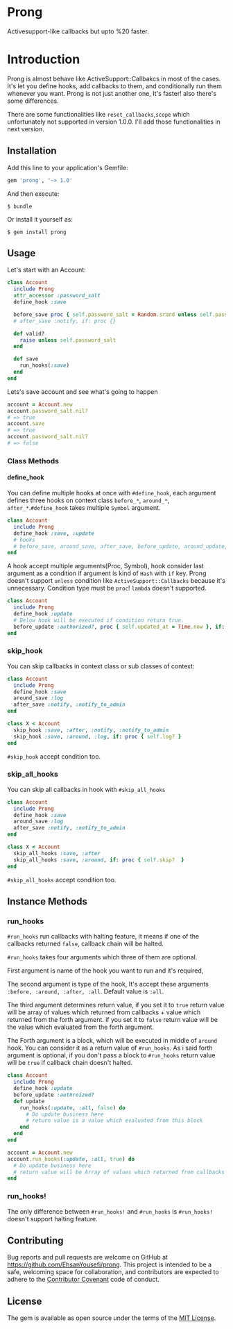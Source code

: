 # Prong
Activesupport-like callbacks but upto %20 faster.

# Introduction

Prong is almost behave like ActiveSupport::Callbakcs in most of the cases. It's let you define hooks, add callbacks to them, and conditionally run them whenever you want. Prong is not just another one, It's faster! also there's some differences.

There are some functionalities like `reset_callbacks`,`scope` which unfortunately not supported in version 1.0.0.
I'll add those functionalities in next version.

## Installation

Add this line to your application's Gemfile:

```ruby
gem 'prong', '~> 1.0'
```

And then execute:

    $ bundle

Or install it yourself as:

    $ gem install prong

## Usage

Let's start with an Account:

```ruby
class Account
  include Prong
  attr_accessor :password_salt
  define_hook :save

  before_save proc { self.password_salt = Random.srand unless self.password_salt }, :valid?
  # after_save :notify, if: proc {}

  def valid?
    raise unless self.password_salt
  end

  def save
    run_hooks(:save)
  end
end
```
Lets's save account and see what's going to happen
```ruby
account = Account.new
account.password_salt.nil?
# => true
account.save
# => true
account.password_salt.nil?
# => false
```
### Class Methods
#### define_hook
You can define multiple hooks at once with `#define_hook`, each argument defines three hooks on context class `before_*`, `around_*`, `after_*`.`#define_hook` takes multiple `Symbol` argument.

```ruby
class Account
  include Prong
  define_hook :save, :update
  # hooks
  # before_save, around_save, after_save, before_update, around_update, after_update
end
```
A hook accept multiple arguments(Proc, Symbol), hook consider last argument as a condition if argument is kind of `Hash` with `if` key. Prong doesn't support `unless` condition like `ActiveSupport::Callbacks` because it's unnecessary.
Condition type must be `proc`! `lambda` doesn't supported.

```ruby
class Account
  include Prong
  define_hook :update
  # Below hook will be executed if condition return true.
  before_update :authorized?, proc { self.updated_at = Time.now }, if: proc { self.changed? }
end
```
### skip_hook
You can skip callbacks in context class or sub classes of context:
```ruby
class Account
  include Prong
  define_hook :save
  around_save :log
  after_save :notify, :notify_to_admin
end

class X < Account
  skip_hook :save, :after, :notify, :notify_to_admin
  skip_hook :save, :around, :log, if: proc { self.log? }
end
```
`#skip_hook` accept condition too.

### skip_all_hooks
You can skip all callbacks in hook with `#skip_all_hooks`
```ruby
class Account
  include Prong
  define_hook :save
  around_save :log
  after_save :notify, :notify_to_admin
end

class X < Account
  skip_all_hooks :save, :after
  skip_all_hooks :save, :around, if: proc { self.skip?  }
end
```
`#skip_all_hooks` accept condition too.

## Instance Methods
### run_hooks
`#run_hooks` run callbacks with halting feature, it means if one of the callbacks returned `false`, callback chain will be halted.

`#run_hooks` takes four arguments which three of them are optional.

First argument is name of the hook you want to run and it's required,

The second argument is type of the hook, It's accept these arguments `:before, :around, :after, :all`. Default value is `:all`.

The third argument determines return value, if you set it to `true` return value will be array of values which returned from callbacks + value which returned from the forth argument. if you set it to `false` return value will be the value which evaluated from the forth argument.

The Forth argument is a block, which will be executed in middle of `around` hook. You can consider it as a return value of `#run_hooks`.
As i said forth argument is optional, if you don't pass a block to `#run_hooks` return value will be `true` if callback chain doesn't halted.

```ruby
class Account
  include Prong
  define_hook :update
  before_update :authroized?
  def update
    run_hooks(:update, :all, false) do
      # Do update business here
      # return value is a value which evaluated from this block
    end
  end
end

account = Account.new
account.run_hooks(:update, :all, true) do
  # Do update business here
  # return value will be Array of values which returned from callbacks + value which returned from this block
end
```

### run_hooks!
The only difference between `#run_hooks!` and `#run_hooks` is `#run_hooks!` doesn't support halting feature.

## Contributing

Bug reports and pull requests are welcome on GitHub at https://github.com/EhsanYousefi/prong. This project is intended to be a safe, welcoming space for collaboration, and contributors are expected to adhere to the [Contributor Covenant](contributor-covenant.org) code of conduct.


## License

The gem is available as open source under the terms of the [MIT License](http://opensource.org/licenses/MIT).
